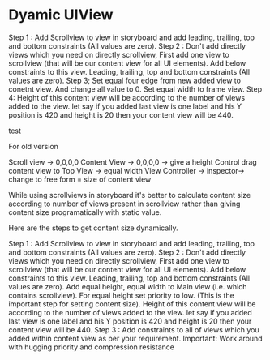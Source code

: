 # Dyamic UIView


Step 1 :
Add Scrollview to view in storyboard and add leading, trailing, top and bottom constraints (All values are zero).
Step 2 :
Don't add directly views which you need on directly scrollview, First add one view to scrollview (that will be our content view for all UI elements). Add below constraints to this view.
Leading, trailing, top and bottom constraints (All values are zero).
Step 3; 
Set equal four edge from new added view to conetnt view. And change all value to 0.
Set equal width to frame view.
Step 4:
Height of this content view will be according to the number of views added to the view. let say if you added last view is one label and his Y position is 420 and height is 20 then your content view will be 440.

test

For old version

Scroll view -> 0,0,0,0
Content View -> 0,0,0,0 -> give a height 
Control drag content view to Top View -> equal width
View Controller -> inspector-> change to free form = size of content view

While using scrollviews in storyboard it's better to calculate content size according to number of views present in scrollview rather than giving content size programatically with static value.

Here are the steps to get content size dynamically.

Step 1 :
Add Scrollview to view in storyboard and add leading, trailing, top and bottom constraints (All values are zero).
Step 2 :
Don't add directly views which you need on directly scrollview, First add one view to scrollview (that will be our content view for all UI elements). Add below constraints to this view.
Leading, trailing, top and bottom constraints (All values are zero).
Add equal height, equal width to Main view (i.e. which contains scrollview). For equal height set priority to low. (This is the important step for setting content size).
Height of this content view will be according to the number of views added to the view. let say if you added last view is one label and his Y position is 420 and height is 20 then your content view will be 440.
Step 3 : Add constraints to all of views which you added within content view as per your requirement.
Important: Work around with hugging priority and compression resistance 
